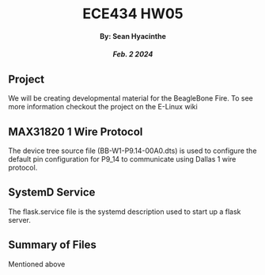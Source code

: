 # <center> ECE434 HW05

#### <center> By: Sean Hyacinthe
##### <center> Feb. 2 2024

## Project 
We will be creating developmental material for the BeagleBone Fire. To see more information checkout the project on the E-Linux wiki

## MAX31820 1 Wire Protocol
The device tree source file (BB-W1-P9.14-00A0.dts) is used to configure the default pin configuration for P9_14 to communicate using Dallas 1 wire protocol.

## SystemD Service
The flask.service file is the systemd description used to start up a flask server.

## Summary of Files

Mentioned above
